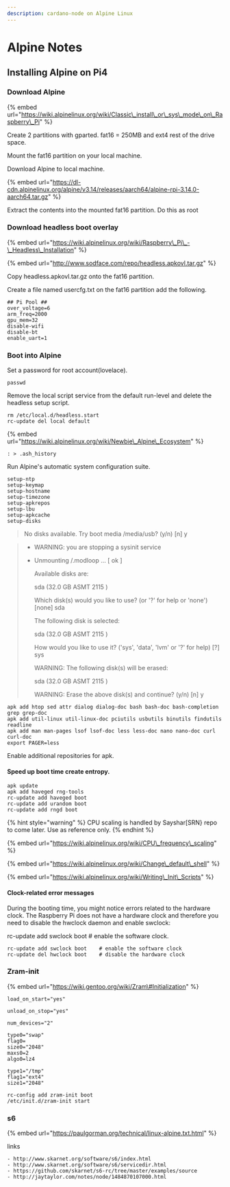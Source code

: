 ```yaml
---
description: cardano-node on Alpine Linux
---
```


# Alpine Notes

## Installing Alpine on Pi4

### Download Alpine

{% embed url="https://wiki.alpinelinux.org/wiki/Classic\_install\_or\_sys\_mode\_on\_Raspberry\_Pi" %}

Create 2 partitions with gparted. fat16 = 250MB and ext4 rest of the drive space.

Mount the fat16 partition on your local machine.

Download Alpine to local machine.

{% embed url="https://dl-cdn.alpinelinux.org/alpine/v3.14/releases/aarch64/alpine-rpi-3.14.0-aarch64.tar.gz" %}

Extract the contents into the mounted fat16 partition. Do this as root



### Download headless boot overlay

{% embed url="https://wiki.alpinelinux.org/wiki/Raspberry\_Pi\_-\_Headless\_Installation" %}

{% embed url="http://www.sodface.com/repo/headless.apkovl.tar.gz" %}

Copy headless.apkovl.tar.gz onto the fat16 partition.

Create a file named usercfg.txt on the fat16 partition add the following.

```text
## Pi Pool ##
over_voltage=6
arm_freq=2000
gpu_mem=32
disable-wifi
disable-bt
enable_uart=1
```

### Boot into Alpine

Set a password for root account\(lovelace\).

```text
passwd
```

Remove the local script service from the default run-level and delete the headless setup script.

```text
rm /etc/local.d/headless.start
rc-update del local default
```

{% embed url="https://wiki.alpinelinux.org/wiki/Newbie\_Alpine\_Ecosystem" %}

```text
: > .ash_history
```

Run Alpine's automatic system configuration suite.

```text
setup-ntp
setup-keymap
setup-hostname
setup-timezone
setup-apkrepos
setup-lbu
setup-apkcache
setup-disks
```

> No disks available. Try boot media /media/usb? \(y/n\) \[n\] y

> * WARNING: you are stopping a sysinit service
> * Unmounting /.modloop ...                                                                                                                                                                                         \[ ok \]
>
>   Available disks are:
>
>   sda    \(32.0 GB ASMT     2115            \)
>
>   Which disk\(s\) would you like to use? \(or '?' for help or 'none'\) \[none\] sda
>
>   The following disk is selected:
>
>   sda    \(32.0 GB ASMT     2115            \)
>
>   How would you like to use it? \('sys', 'data', 'lvm' or '?' for help\) \[?\] sys
>
>   WARNING: The following disk\(s\) will be erased:
>
>   sda    \(32.0 GB ASMT     2115            \)
>
>   WARNING: Erase the above disk\(s\) and continue? \(y/n\) \[n\] y

```text
apk add htop sed attr dialog dialog-doc bash bash-doc bash-completion grep grep-doc
apk add util-linux util-linux-doc pciutils usbutils binutils findutils readline
apk add man man-pages lsof lsof-doc less less-doc nano nano-doc curl curl-doc
export PAGER=less
```

Enable additional repositories for apk.

#### Speed up boot time create entropy.

```text
apk update
apk add haveged rng-tools
rc-update add haveged boot
rc-update add urandom boot
rc-update add rngd boot

```

{% hint style="warning" %}
CPU scaling is handled by Sayshar\[SRN} repo to come later. Use as reference only.
{% endhint %}

{% embed url="https://wiki.alpinelinux.org/wiki/CPU\_frequency\_scaling" %}

{% embed url="https://wiki.alpinelinux.org/wiki/Change\_default\_shell" %}

{% embed url="https://wiki.alpinelinux.org/wiki/Writing\_Init\_Scripts" %}

#### Clock-related error messages

During the booting time, you might notice errors related to the hardware clock. The Raspberry Pi does not have a hardware clock and therefore you need to disable the hwclock daemon and enable swclock:

rc-update add swclock boot \# enable the software clock.

```text
rc-update add swclock boot    # enable the software clock
rc-update del hwclock boot    # disable the hardware clock
```

### Zram-init

{% embed url="https://wiki.gentoo.org/wiki/Zram\#Initialization" %}

```text
load_on_start="yes"

unload_on_stop="yes"
 
num_devices="2"

type0="swap"
flag0=
size0="2048"
maxs0=2
algo0=lz4

type1="/tmp"
flag1="ext4"
size1="2048"
```

```text
rc-config add zram-init boot
/etc/init.d/zram-init start
```

### s6

{% embed url="https://paulgorman.org/technical/linux-alpine.txt.html" %}

links

```text
- http://www.skarnet.org/software/s6/index.html
- http://www.skarnet.org/software/s6/servicedir.html
- https://github.com/skarnet/s6-rc/tree/master/examples/source
- http://jaytaylor.com/notes/node/1484870107000.html
```

